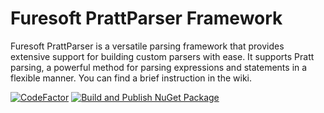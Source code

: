 # Furesoft PrattParser Framework

Furesoft PrattParser is a versatile parsing framework that provides extensive support for building custom parsers with ease. It supports Pratt parsing, a powerful method for parsing expressions and statements in a flexible manner. You can find a brief instruction in the wiki.

[![CodeFactor](https://www.codefactor.io/repository/github/furesoft/furesoft.prattparser/badge)](https://www.codefactor.io/repository/github/furesoft/furesoft.prattparser)
[![Build and Publish NuGet Package](https://github.com/furesoft/Furesoft.PrattParser/actions/workflows/pack.yaml/badge.svg)](https://github.com/furesoft/Furesoft.PrattParser/actions/workflows/pack.yaml)



